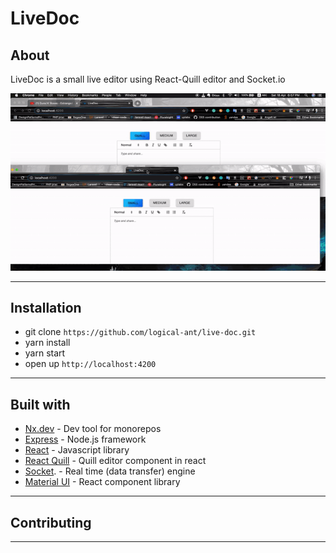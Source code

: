 # LiveDoc

## About

LiveDoc is a small live editor using React-Quill editor and Socket.io

![my image](</public/image/live-doc-intro(low).gif>)

---

## Installation

- git clone `https://github.com/logical-ant/live-doc.git`
- yarn install
- yarn start
- open up `http://localhost:4200`

---

## Built with
- [Nx.dev](https://nx.dev/react) - Dev tool for monorepos
- [Express](https://expressjs.com/) - Node.js framework
- [React](https://reactjs.org/) - Javascript library 
- [React Quill](https://github.com/zenoamaro/react-quill) - Quill editor component in react
- [Socket](https://socket.io/). - Real time (data transfer) engine
- [Material UI](https://material-ui.com/) - React component library

---

## Contributing

---
